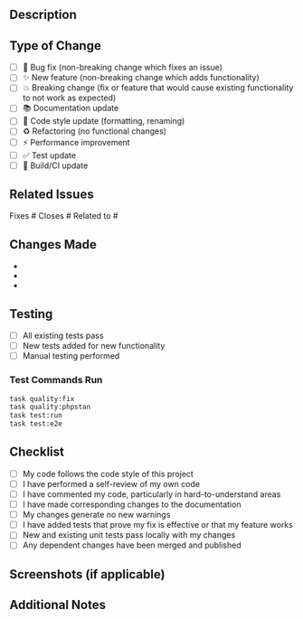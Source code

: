 ## Description

<!-- Provide a brief description of the changes in this PR -->

## Type of Change

<!-- Mark the relevant option with an "x" -->

- [ ] 🐛 Bug fix (non-breaking change which fixes an issue)
- [ ] ✨ New feature (non-breaking change which adds functionality)
- [ ] 💥 Breaking change (fix or feature that would cause existing functionality to not work as expected)
- [ ] 📚 Documentation update
- [ ] 🎨 Code style update (formatting, renaming)
- [ ] ♻️ Refactoring (no functional changes)
- [ ] ⚡ Performance improvement
- [ ] ✅ Test update
- [ ] 🔧 Build/CI update

## Related Issues

<!-- Link to related issues using #issue_number -->

Fixes #
Closes #
Related to #

## Changes Made

<!-- List the specific changes made in this PR -->

-
-
-

## Testing

<!-- Describe the tests you ran to verify your changes -->

- [ ] All existing tests pass
- [ ] New tests added for new functionality
- [ ] Manual testing performed

### Test Commands Run

```bash
task quality:fix
task quality:phpstan
task test:run
task test:e2e
```

## Checklist

<!-- Mark completed items with an "x" -->

- [ ] My code follows the code style of this project
- [ ] I have performed a self-review of my own code
- [ ] I have commented my code, particularly in hard-to-understand areas
- [ ] I have made corresponding changes to the documentation
- [ ] My changes generate no new warnings
- [ ] I have added tests that prove my fix is effective or that my feature works
- [ ] New and existing unit tests pass locally with my changes
- [ ] Any dependent changes have been merged and published

## Screenshots (if applicable)

<!-- Add screenshots to help explain your changes -->

## Additional Notes

<!-- Add any additional notes or context about the PR here -->
